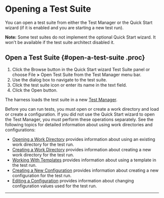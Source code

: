 
# Opening a Test Suite

You can open a test suite from either the Test Manager or the Quick Start wizard (if it is enabled
and you are starting a new test run).

**Note:** Some test suites do not implement the optional Quick Start wizard. It won\'t be available
if the test suite architect disabled it.

## Open a Test Suite {#open-a-test-suite .proc}

1.  Click the Browse button in the Quick Start wizard Test Suite panel or choose File **\>** Open
    Test Suite from the Test Manager menu bar.
2.  Use the dialog box to navigate to the test suite.
3.  Click the test suite icon or enter its name in the text field.
4.  Click the Open button.

The harness loads the test suite in a new [Test Manager](../ui/window.html).

Before you can run tests, you must open or create a work directory and load or create a
configuration. If you did not use the Quick Start wizard to open the Test Manager, you must perform
these operations separately. See the following topics for detailed information about using work
directories and configurations:

-   [Opening a Work Directory](openDirectory.html) provides information about using an existing work
    directory for the test run.
-   [Creating a Work Directory](createDirectory.html) provides information about creating a new work
    directory for the test run.
-   [Working With Templates](../templates/usingTemplate.html) provides information about using a
    template in the test run.
-   [Creating a New Configuration](../confEdit/createConfiguration.html) provides information about
    creating a new configuration for the test run.
-   [Editing a Configuration](../confEdit/editConfiguration.html) provides information about
    changing configuration values used for the test run.

----------------------------------------------------------------------------------------------------


